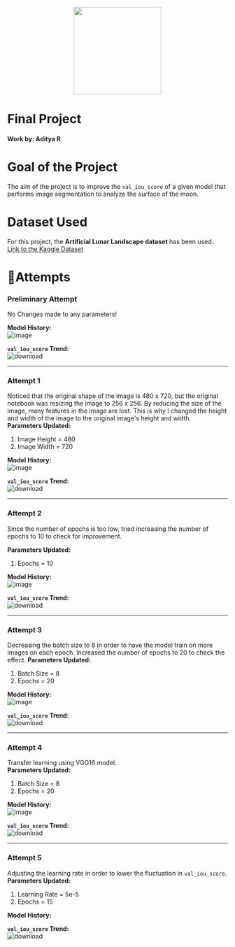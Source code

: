 <p align="center">
<img src="https://discordhome.com/user_upload/backgrounds/7864background.jpg" style="height:200px">
</p>

# Final Project
#### Work by: Aditya R


# Goal of the Project
<!-- <p align="center" >
  <img src="https://media.giphy.com/media/1lFP84yOvlEtLCbFCX/giphy.gif" style="height:100px">
 </p> -->
The aim of the project is to improve the `val_iou_score` of a given model that performs image segmentation to analyze the surface of the moon.  


# Dataset Used
For this project, the **Artificial Lunar Landscape dataset** has been used.  
<a href="https://www.kaggle.com/datasets/romainpessia/artificial-lunar-rocky-landscape-dataset"> Link to the Kaggle Dataset </a>





# 🤞Attempts

### Preliminary Attempt
No Changes made to any parameters!

**Model History:**  
![image](https://user-images.githubusercontent.com/59119736/202579375-6731545b-9880-4db2-aaff-e0dd9f6f500d.png)


**`val_iou_score` Trend:**  
![download](https://user-images.githubusercontent.com/59119736/202579311-c0c02667-6ede-4de7-890d-4ed00aa0fd5f.png)

---


### Attempt 1
Noticed that the original shape of the image is 480 x 720, but the original notebook was resizing the image to 256 x 256. By reducing the size of the image, many features in the image are lost. This is why I changed the height and width of the image to the original image's height and width.  
**Parameters Updated:**  
1. Image Height = 480
2. Image Width = 720  

**Model History:**  
![image](https://user-images.githubusercontent.com/59119736/202582117-7b8d27c7-7180-421f-b5e4-66e204ec2596.png)

**`val_iou_score` Trend:**  
![download](https://user-images.githubusercontent.com/59119736/202582976-a89a60c6-5c1e-4087-9c9a-953ccb265f03.png)

---

### Attempt 2
Since the number of epochs is too low, tried increasing the number of epochs to 10 to check for improvement.

**Parameters Updated:**  
1. Epochs = 10

**Model History:**  
![image](https://user-images.githubusercontent.com/59119736/202806467-7d26d6b9-99de-44f4-a34c-513b7b438990.png)


**`val_iou_score` Trend:**  
![download](https://user-images.githubusercontent.com/59119736/202806498-81efd489-dacc-4044-ac82-c9a1af9cde4b.png)



---
### Attempt 3
Decreasing the batch size to 8 in order to have the model train on more images on each epoch. Increased the number of epochs to 20 to check the effect.
**Parameters Updated:**  
1. Batch Size = 8
2. Epochs = 20

**Model History:**  
![image](https://user-images.githubusercontent.com/59119736/202818322-dadd380c-a62d-43ca-80cf-7cd67cea221e.png)

**`val_iou_score` Trend:**  
![download](https://user-images.githubusercontent.com/59119736/202818411-e8eefee8-65fe-44d7-9150-f16a7d118a64.png)


---
### Attempt 4
Transfer learning using VGG16 model.  
**Parameters Updated:**  
1. Batch Size = 8
2. Epochs = 20

**Model History:**  
![image](https://user-images.githubusercontent.com/59119736/202832763-1716f780-1faa-4fa3-b65c-3b9b4fd3f4ed.png)

**`val_iou_score` Trend:**  
![download](https://user-images.githubusercontent.com/59119736/202832798-193edb5d-8117-48ff-a437-c59067db2a7d.png)


---
### Attempt 5
Adjusting the learning rate in order to lower the fluctuation in `val_iou_score`.  
**Parameters Updated:**  
1. Learning Rate = 5e-5
2. Epochs = 15

**Model History:**  


**`val_iou_score` Trend:**  
![download](https://user-images.githubusercontent.com/59119736/202862053-05dfbd37-c9ac-4a2e-b110-3e4c7ed1bc8e.png)




